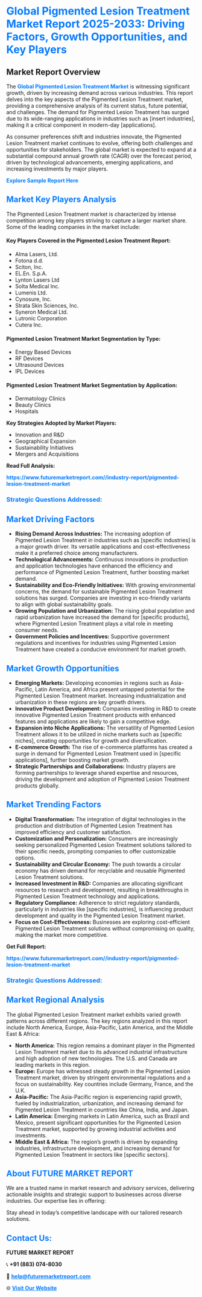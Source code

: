 <h1 style="color: #007BFF;">Global Pigmented Lesion Treatment Market Report 2025-2033: Driving Factors, Growth Opportunities, and Key Players</h1>

<section id="overview">
<h2>Market Report Overview</h2>
<p>The <a href="https://www.futuremarketreport.com//industry-report/pigmented-lesion-treatment-market" style="color: #007BFF; text-decoration: none;"><strong>Global Pigmented Lesion Treatment Market</strong></a> is witnessing significant growth, driven by increasing demand across various industries. This report delves into the key aspects of the Pigmented Lesion Treatment market, providing a comprehensive analysis of its current status, future potential, and challenges. The demand for Pigmented Lesion Treatment has surged due to its wide-ranging applications in industries such as [insert industries], making it a critical component in modern-day [applications].</p>
<p>As consumer preferences shift and industries innovate, the Pigmented Lesion Treatment market continues to evolve, offering both challenges and opportunities for stakeholders. The global market is expected to expand at a substantial compound annual growth rate (CAGR) over the forecast period, driven by technological advancements, emerging applications, and increasing investments by major players.</p>
</section>

<section id="overview">
<p><a href="https://www.futuremarketreport.com//request-sample/reportId=57349" style="color: #007BFF; text-decoration: none;"><strong>Explore Sample Report Here</strong></a></p>
</section>

<section id="key-players">
<h2 style="color: #007BFF;">Market Key Players Analysis</h2>
<p>The Pigmented Lesion Treatment market is characterized by intense competition among key players striving to capture a larger market share. Some of the leading companies in the market include:</p>
<h4>Key Players Covered in the Pigmented Lesion Treatment Report:</h4>
<ul><li>Alma Lasers, Ltd.</li><li>Fotona d.d.</li><li>Sciton, Inc.</li><li>EL.En. S.p.A.</li><li>Lynton Lasers Ltd</li><li>Solta Medical Inc.</li><li>Lumenis Ltd.</li><li>Cynosure, Inc.</li><li>Strata Skin Sciences, Inc.</li><li>Syneron Medical Ltd.</li><li>Lutronic Corporation</li><li>Cutera Inc.</li></ul>
<h4>Pigmented Lesion Treatment Market Segmentation by Type:</h4>
<ul><li>Energy Based Devices</li><li>RF Devices</li><li>Ultrasound Devices</li><li>IPL Devices</li></ul>

<h4>Pigmented Lesion Treatment Market Segmentation by Application:</h4>
<ul><li>Dermatology Clinics</li><li>Beauty Clinics</li><li>Hospitals</li></ul>
<p><strong>Key Strategies Adopted by Market Players:</strong></p>
<ul>
<li>Innovation and R&D</li>
<li>Geographical Expansion</li>
<li>Sustainability Initiatives</li>
<li>Mergers and Acquisitions</li>
</ul>
</section>

<section>
<p><strong>Read Full Analysis: </strong></p><a href="https://www.futuremarketreport.com//industry-report/pigmented-lesion-treatment-market" style="color: #007BFF; text-decoration: none;"><strong>https://www.futuremarketreport.com//industry-report/pigmented-lesion-treatment-market</strong></a>
<h3 style="color: #007BFF;">Strategic Questions Addressed:</h3>
</section>

<section id="driving-factors">
<h2 style="color: #007BFF;">Market Driving Factors</h2>
<ul>
<li><strong>Rising Demand Across Industries:</strong> The increasing adoption of Pigmented Lesion Treatment in industries such as [specific industries] is a major growth driver. Its versatile applications and cost-effectiveness make it a preferred choice among manufacturers.</li>
<li><strong>Technological Advancements:</strong> Continuous innovations in production and application technologies have enhanced the efficiency and performance of Pigmented Lesion Treatment, further boosting market demand.</li>
<li><strong>Sustainability and Eco-Friendly Initiatives:</strong> With growing environmental concerns, the demand for sustainable Pigmented Lesion Treatment solutions has surged. Companies are investing in eco-friendly variants to align with global sustainability goals.</li>
<li><strong>Growing Population and Urbanization:</strong> The rising global population and rapid urbanization have increased the demand for [specific products], where Pigmented Lesion Treatment plays a vital role in meeting consumer needs.</li>
<li><strong>Government Policies and Incentives:</strong> Supportive government regulations and incentives for industries using Pigmented Lesion Treatment have created a conducive environment for market growth.</li>
</ul>
</section>

<section id="growth-opportunities">
<h2 style="color: #007BFF;">Market Growth Opportunities</h2>
<ul>
<li><strong>Emerging Markets:</strong> Developing economies in regions such as Asia-Pacific, Latin America, and Africa present untapped potential for the Pigmented Lesion Treatment market. Increasing industrialization and urbanization in these regions are key growth drivers.</li>
<li><strong>Innovative Product Development:</strong> Companies investing in R&D to create innovative Pigmented Lesion Treatment products with enhanced features and applications are likely to gain a competitive edge.</li>
<li><strong>Expansion into Niche Applications:</strong> The versatility of Pigmented Lesion Treatment allows it to be utilized in niche markets such as [specific niches], creating opportunities for growth and diversification.</li>
<li><strong>E-commerce Growth:</strong> The rise of e-commerce platforms has created a surge in demand for Pigmented Lesion Treatment used in [specific applications], further boosting market growth.</li>
<li><strong>Strategic Partnerships and Collaborations:</strong> Industry players are forming partnerships to leverage shared expertise and resources, driving the development and adoption of Pigmented Lesion Treatment products globally.</li>
</ul>
</section>

<section id="trending-factors">
<h2 style="color: #007BFF;">Market Trending Factors</h2>
<ul>
<li><strong>Digital Transformation:</strong> The integration of digital technologies in the production and distribution of Pigmented Lesion Treatment has improved efficiency and customer satisfaction.</li>
<li><strong>Customization and Personalization:</strong> Consumers are increasingly seeking personalized Pigmented Lesion Treatment solutions tailored to their specific needs, prompting companies to offer customizable options.</li>
<li><strong>Sustainability and Circular Economy:</strong> The push towards a circular economy has driven demand for recyclable and reusable Pigmented Lesion Treatment solutions.</li>
<li><strong>Increased Investment in R&D:</strong> Companies are allocating significant resources to research and development, resulting in breakthroughs in Pigmented Lesion Treatment technology and applications.</li>
<li><strong>Regulatory Compliance:</strong> Adherence to strict regulatory standards, particularly in industries like [specific industries], is influencing product development and quality in the Pigmented Lesion Treatment market.</li>
<li><strong>Focus on Cost-Effectiveness:</strong> Businesses are exploring cost-efficient Pigmented Lesion Treatment solutions without compromising on quality, making the market more competitive.</li>
</ul>
</section>

<section>
<p><strong>Get Full Report: </strong></p><a href="https://www.futuremarketreport.com//industry-report/pigmented-lesion-treatment-market" style="color: #007BFF; text-decoration: none;"><strong>https://www.futuremarketreport.com//industry-report/pigmented-lesion-treatment-market</strong></a>
<h3 style="color: #007BFF;">Strategic Questions Addressed:</h3>
</section>


<section id="regional-analysis">
<h2 style="color: #007BFF;">Market Regional Analysis</h2>
<p>The global Pigmented Lesion Treatment market exhibits varied growth patterns across different regions. The key regions analyzed in this report include North America, Europe, Asia-Pacific, Latin America, and the Middle East & Africa:</p>
<ul>
<li><strong>North America:</strong> This region remains a dominant player in the Pigmented Lesion Treatment market due to its advanced industrial infrastructure and high adoption of new technologies. The U.S. and Canada are leading markets in this region.</li>
<li><strong>Europe:</strong> Europe has witnessed steady growth in the Pigmented Lesion Treatment market, driven by stringent environmental regulations and a focus on sustainability. Key countries include Germany, France, and the U.K.</li>
<li><strong>Asia-Pacific:</strong> The Asia-Pacific region is experiencing rapid growth, fueled by industrialization, urbanization, and increasing demand for Pigmented Lesion Treatment in countries like China, India, and Japan.</li>
<li><strong>Latin America:</strong> Emerging markets in Latin America, such as Brazil and Mexico, present significant opportunities for the Pigmented Lesion Treatment market, supported by growing industrial activities and investments.</li>
<li><strong>Middle East & Africa:</strong> The region’s growth is driven by expanding industries, infrastructure development, and increasing demand for Pigmented Lesion Treatment in sectors like [specific sectors].</li>
</ul>
</section>

<footer>
<h2 style="color: #007BFF;">About FUTURE MARKET REPORT</h2>
<p>We are a trusted name in market research and advisory services, delivering actionable insights and strategic support to businesses across diverse industries. Our expertise lies in offering:</p>

<p>Stay ahead in today’s competitive landscape with our tailored research solutions.</p>

<h2 style="color: #007BFF;">Contact Us:</h2>
<p><strong>FUTURE MARKET REPORT</strong></p>
<p>📞 <strong>+91 (883) 074-8030</strong></p>
<p>📧 <strong><a href="mailto:help@futuremarketreport.com" style="color: #007BFF;">help@futuremarketreport.com</a></strong></p>
<p>🌐 <strong><a href="https://www.futuremarketreport.com/" style="color: #007BFF;">Visit Our Website</a></strong></p>
</footer>